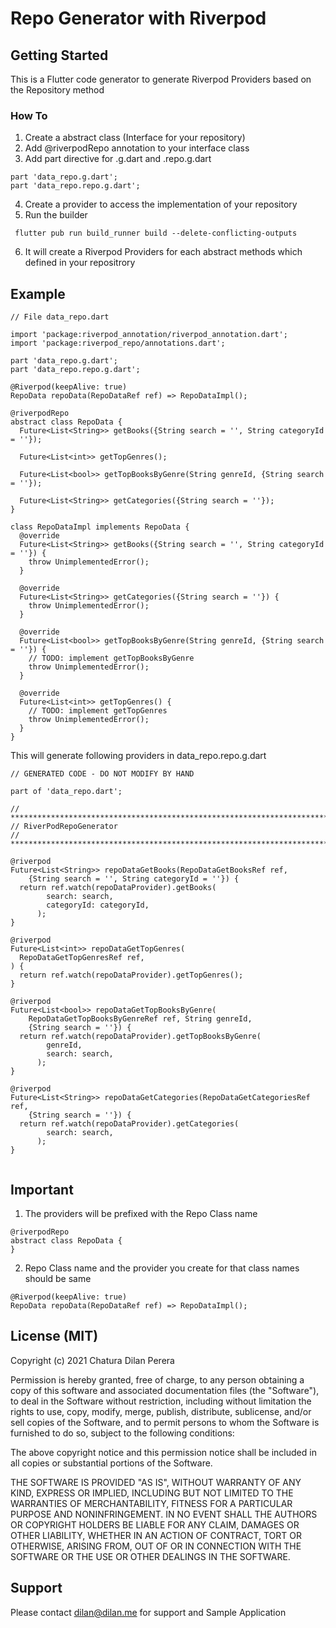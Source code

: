 # Repo Generator with Riverpod

## Getting Started

This is a Flutter code generator to generate Riverpod Providers based on the Repository method


### How To


1. Create a abstract class (Interface for your repository)
2. Add @riverpodRepo annotation to your interface class
3. Add part directive for .g.dart and .repo.g.dart
```
part 'data_repo.g.dart';
part 'data_repo.repo.g.dart';

```
4. Create a provider to access the implementation of your repository
5. Run the builder
```
 flutter pub run build_runner build --delete-conflicting-outputs
```
6. It will create a Riverpod Providers for each abstract methods which defined in your repositrory


## Example


```
// File data_repo.dart

import 'package:riverpod_annotation/riverpod_annotation.dart';
import 'package:riverpod_repo/annotations.dart';

part 'data_repo.g.dart';
part 'data_repo.repo.g.dart';

@Riverpod(keepAlive: true)
RepoData repoData(RepoDataRef ref) => RepoDataImpl();

@riverpodRepo
abstract class RepoData {
  Future<List<String>> getBooks({String search = '', String categoryId = ''});

  Future<List<int>> getTopGenres();

  Future<List<bool>> getTopBooksByGenre(String genreId, {String search = ''});

  Future<List<String>> getCategories({String search = ''});
}

class RepoDataImpl implements RepoData {
  @override
  Future<List<String>> getBooks({String search = '', String categoryId = ''}) {
    throw UnimplementedError();
  }

  @override
  Future<List<String>> getCategories({String search = ''}) {
    throw UnimplementedError();
  }

  @override
  Future<List<bool>> getTopBooksByGenre(String genreId, {String search = ''}) {
    // TODO: implement getTopBooksByGenre
    throw UnimplementedError();
  }

  @override
  Future<List<int>> getTopGenres() {
    // TODO: implement getTopGenres
    throw UnimplementedError();
  }
}

```

This will generate following providers
in data_repo.repo.g.dart

```
// GENERATED CODE - DO NOT MODIFY BY HAND

part of 'data_repo.dart';

// **************************************************************************
// RiverPodRepoGenerator
// **************************************************************************

@riverpod
Future<List<String>> repoDataGetBooks(RepoDataGetBooksRef ref,
    {String search = '', String categoryId = ''}) {
  return ref.watch(repoDataProvider).getBooks(
        search: search,
        categoryId: categoryId,
      );
}

@riverpod
Future<List<int>> repoDataGetTopGenres(
  RepoDataGetTopGenresRef ref,
) {
  return ref.watch(repoDataProvider).getTopGenres();
}

@riverpod
Future<List<bool>> repoDataGetTopBooksByGenre(
    RepoDataGetTopBooksByGenreRef ref, String genreId,
    {String search = ''}) {
  return ref.watch(repoDataProvider).getTopBooksByGenre(
        genreId,
        search: search,
      );
}

@riverpod
Future<List<String>> repoDataGetCategories(RepoDataGetCategoriesRef ref,
    {String search = ''}) {
  return ref.watch(repoDataProvider).getCategories(
        search: search,
      );
}


```

## Important

1. The providers will be prefixed with the Repo Class name
```
@riverpodRepo
abstract class RepoData {
}
```
2. Repo Class name and the provider you create for that class names should be same

```
@Riverpod(keepAlive: true)
RepoData repoData(RepoDataRef ref) => RepoDataImpl();
```
  
## License (MIT)
Copyright (c) 2021 Chatura Dilan Perera

Permission is hereby granted, free of charge, to any person obtaining a copy
of this software and associated documentation files (the "Software"), to deal
in the Software without restriction, including without limitation the rights
to use, copy, modify, merge, publish, distribute, sublicense, and/or sell
copies of the Software, and to permit persons to whom the Software is
furnished to do so, subject to the following conditions:

The above copyright notice and this permission notice shall be included in all
copies or substantial portions of the Software.

THE SOFTWARE IS PROVIDED "AS IS", WITHOUT WARRANTY OF ANY KIND, EXPRESS OR
IMPLIED, INCLUDING BUT NOT LIMITED TO THE WARRANTIES OF MERCHANTABILITY,
FITNESS FOR A PARTICULAR PURPOSE AND NONINFRINGEMENT. IN NO EVENT SHALL THE
AUTHORS OR COPYRIGHT HOLDERS BE LIABLE FOR ANY CLAIM, DAMAGES OR OTHER
LIABILITY, WHETHER IN AN ACTION OF CONTRACT, TORT OR OTHERWISE, ARISING FROM,
OUT OF OR IN CONNECTION WITH THE SOFTWARE OR THE USE OR OTHER DEALINGS IN THE
SOFTWARE.

## Support
Please contact dilan@dilan.me for support and Sample Application